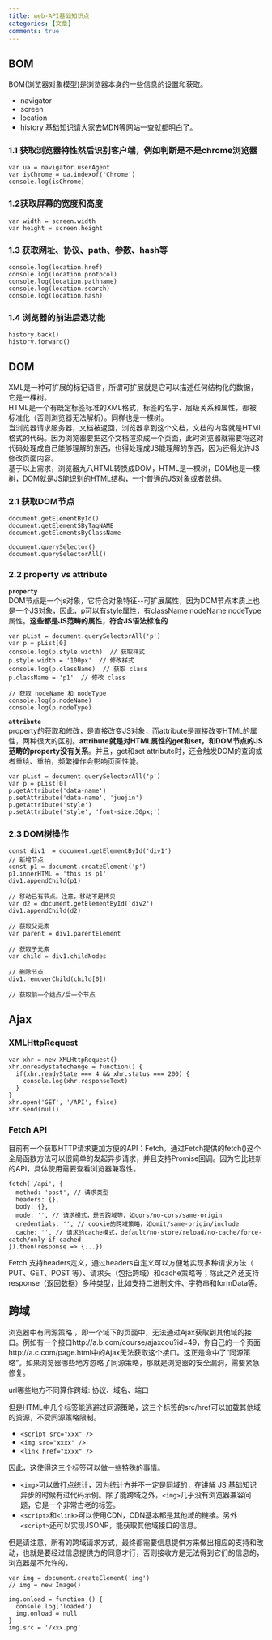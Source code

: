 ```yaml
---
title: web-API基础知识点
categories: [文章]
comments: true
---
```

## BOM
BOM(浏览器对象模型)是浏览器本身的一些信息的设置和获取。<br>
- navigator
- screen
- location
- history
基础知识请大家去MDN等网站一查就都明白了。

### 1.1 获取浏览器特性然后识别客户端，例如判断是不是chrome浏览器
 ```
 var ua = navigator.userAgent
 var isChrome = ua.indexof('Chrome')
 console.log(isChrome)
 ```
### 1.2获取屏幕的宽度和高度
 ```
 var width = screen.width
 var height = screen.height
 ```
### 1.3 获取网址、协议、path、参数、hash等
 ```
 console.log(location.href)
 console.log(location.protocol)
 console.log(location.pathname)
 console.log(location.search)
 console.log(location.hash)
 ```
### 1.4 浏览器的前进后退功能
 ```
 history.back()
 history.forward()
 ```

## DOM
XML是一种可扩展的标记语言，所谓可扩展就是它可以描述任何结构化的数据，它是一棵树。<br>
HTML是一个有既定标签标准的XML格式，标签的名字、层级关系和属性，都被标准化（否则浏览器无法解析）。同样也是一棵树。<br>
当浏览器请求服务器，文档被返回，浏览器拿到这个文档，文档的内容就是HTML格式的代码。因为浏览器要把这个文档渲染成一个页面，此时浏览器就需要将这对代码处理成自己能够理解的东西，也得处理成JS能理解的东西，因为还得允许JS修改页面内容。<br>
基于以上需求，浏览器九八HTML转换成DOM，HTML是一棵树，DOM也是一棵树，DOM就是JS能识别的HTML结构，一个普通的JS对象或者数组。

### 2.1 获取DOM节点
```
document.getElementById()
document.getElementSByTagNAME
document.getElementsByClassName

document.querySelector()
document.querySelectorAll()
```

### 2.2 property vs attribute

**`property`**<br>
DOM节点是一个js对象，它符合对象特征--可扩展属性，因为DOM节点本质上也是一个JS对象，因此，p可以有style属性，有className nodeName nodeType属性。**这些都是JS范畴的属性，符合JS语法标准的**
```
var pList = document.querySelectorAll('p')
var p = pList[0]
console.log(p.style.width)  // 获取样式
p.style.width = '100px'  // 修改样式
console.log(p.className)  // 获取 class
p.className = 'p1'  // 修改 class

// 获取 nodeName 和 nodeType
console.log(p.nodeName)
console.log(p.nodeType)
```

**`attribute`**<br>
property的获取和修改，是直接改变JS对象，而attribute是直接改变HTML的属性，两种很大的区别。**attribute就是对HTML属性的get和set，和DOM节点的JS范畴的property没有关系**。并且，get和set attribute时，还会触发DOM的查询或者重绘、重拍，频繁操作会影响页面性能。
```
var pList = document.querySelectorAll('p')
var p = pList[0]
p.getAttribute('data-name')
p.setAttribute('data-name', 'juejin')
p.getAttribute('style')
p.setAttribute('style', 'font-size:30px;')
```

### 2.3 DOM树操作
```
const div1  = document.getElementById('div1')
// 新增节点
const p1 = document.createElement('p')
p1.innerHTML = 'this is p1'
div1.appendChild(p1)

// 移动已有节点。注意，移动不是拷贝
var d2 = document.getElementById('div2')
div1.appendChild(d2)

// 获取父元素
var parent = div1.parentElement

// 获取子元素
var child = div1.childNodes

// 删除节点
div1.removerChild(child[0])

// 获取前一个结点/后一个节点
```

## Ajax
### XMLHttpRequest<br>
```
var xhr = new XMLHttpRequest()
xhr.onreadystatechange = function() {
  if(xhr.readyState === 4 && xhr.status === 200) {
    console.log(xhr.responseText)
  }
}
xhr.open('GET', '/API', false)
xhr.send(null)
```
### Fetch API
目前有一个获取HTTP请求更加方便的API：Fetch，通过Fetch提供的fetch()这个全局函数方法可以很简单的发起异步请求，并且支持Promise回调。因为它比较新的API，具体使用需要查看浏览器兼容性。
```
fetch('/api', {
  method: 'post', // 请求类型
  headers: {},
  body: {},
  mode: '', // 请求模式，是否跨域等，如cors/no-cors/same-origin
  credentials: '', // cookie的跨域策略，如omit/same-origin/include
  cache: '', // 请求的cache模式，default/no-store/reload/no-cache/force-catch/only-if-cached
}).then(response => {...})
```
Fetch 支持headers定义，通过headers自定义可以方便地实现多种请求方法（ PUT、GET、POST 等）、请求头（包括跨域）和cache策略等；除此之外还支持 response（返回数据）多种类型，比如支持二进制文件、字符串和formData等。

## 跨域
浏览器中有同源策略 ，即一个域下的页面中，无法通过Ajax获取到其他域的接口。例如有一个接口http://a.b.com/course/ajaxcou?id=49，你自己的一个页面http://a.c.com/page.html中的Ajax无法获取这个接口。这正是命中了“同源策略”。如果浏览器哪些地方忽略了同源策略，那就是浏览器的安全漏洞，需要紧急修复。

url哪些地方不同算作跨域: 协议、域名、端口

但是HTML中几个标签能逃避过同源策略，这三个标签的src/href可以加载其他域的资源，不受同源策略限制。
- `<script src="xxx" />`
- `<img src="xxxx" />`
- `<link href="xxxx" />`

因此，这使得这三个标签可以做一些特殊的事情。<br>
- `<img>`可以做打点统计，因为统计方并不一定是同域的，在讲解 JS 基础知识异步的时候有过代码示例。除了能跨域之外，`<img>`几乎没有浏览器兼容问题，它是一个非常古老的标签。<br>
- `<script>`和`<link>`可以使用CDN，CDN基本都是其他域的链接。另外`<script>`还可以实现JSONP，能获取其他域接口的信息。

但是请注意，所有的跨域请求方式，最终都需要信息提供方来做出相应的支持和改动，也就是要经过信息提供方的同意才行，否则接收方是无法得到它们的信息的，浏览器是不允许的。
```
var img = document.createElement('img')
// img = new Image()

img.onload = function () {
  console.log('loaded')
  img.onload = null
}
img.src = '/xxx.png'
```


























